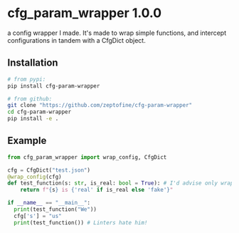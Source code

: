# cfg_param_wrapper 1.0.0

a config wrapper I made. It's made to wrap simple functions, and intercept configurations in tandem with a CfgDict object.

## Installation

```bash
# from pypi:
pip install cfg-param-wrapper

# from github:
git clone "https://github.com/zeptofine/cfg-param-wrapper"
cd cfg-param-wrapper
pip install -e .

```

## Example

```python
from cfg_param_wrapper import wrap_config, CfgDict

cfg = CfgDict("test.json")
@wrap_config(cfg)
def test_function(s: str, is_real: bool = True): # I'd advise only wrapping functions all having default methods
    return f"{s} is {'real' if is_real else 'fake'}"

if __name__ == "__main__":
  print(test_function("We"))
  cfg['s'] = "us"
  print(test_function()) # Linters hate him!
```